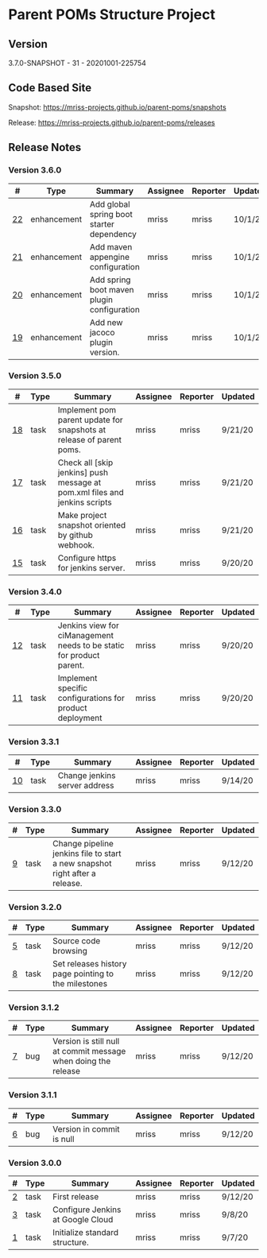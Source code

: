 # Parent POMs Structure Project

## Version

3.7.0-SNAPSHOT - 31 - 20201001-225754

## Code Based Site

Snapshot: https://mriss-projects.github.io/parent-poms/snapshots

Release: https://mriss-projects.github.io/parent-poms/releases

## Release Notes

### Version 3.6.0

| # | Type | Summary | Assignee | Reporter | Updated |
| - | ---- | ------- | -------- | -------- | ------- |
| [22](https://github.com/MRISS-Projects/parent-poms/issues/22) | enhancement | Add global spring boot starter dependency | mriss | mriss | 10/1/20 |
| [21](https://github.com/MRISS-Projects/parent-poms/issues/21) | enhancement | Add maven appengine configuration | mriss | mriss | 10/1/20 |
| [20](https://github.com/MRISS-Projects/parent-poms/issues/20) | enhancement | Add spring boot maven plugin configuration | mriss | mriss | 10/1/20 |
| [19](https://github.com/MRISS-Projects/parent-poms/issues/19) | enhancement | Add new jacoco plugin version. | mriss | mriss | 10/1/20 |

### Version 3.5.0

| # | Type | Summary | Assignee | Reporter | Updated |
| - | ---- | ------- | -------- | -------- | ------- |
| [18](https://github.com/MRISS-Projects/parent-poms/issues/18) | task | Implement pom parent update for snapshots at release of parent poms. | mriss | mriss | 9/21/20 |
| [17](https://github.com/MRISS-Projects/parent-poms/issues/17) | task | Check all [skip jenkins] push message at pom.xml files and jenkins scripts | mriss | mriss | 9/21/20 |
| [16](https://github.com/MRISS-Projects/parent-poms/issues/16) | task | Make project snapshot oriented by github webhook. | mriss | mriss | 9/21/20 |
| [15](https://github.com/MRISS-Projects/parent-poms/issues/15) | task | Configure https for jenkins server. | mriss | mriss | 9/20/20 |

### Version 3.4.0

| # | Type | Summary | Assignee | Reporter | Updated |
| - | ---- | ------- | -------- | -------- | ------- |
| [12](https://github.com/MRISS-Projects/parent-poms/issues/12) | task | Jenkins view for ciManagement needs to be static for product parent. | mriss | mriss | 9/20/20 |
| [11](https://github.com/MRISS-Projects/parent-poms/issues/11) | task | Implement specific configurations for product deployment | mriss | mriss | 9/20/20 |

### Version 3.3.1

| # | Type | Summary | Assignee | Reporter | Updated |
| - | ---- | ------- | -------- | -------- | ------- |
| [10](https://github.com/MRISS-Projects/parent-poms/issues/10) | task | Change jenkins server address | mriss | mriss | 9/14/20 |

### Version 3.3.0

| # | Type | Summary | Assignee | Reporter | Updated |
| - | ---- | ------- | -------- | -------- | ------- |
| [9](https://github.com/MRISS-Projects/parent-poms/issues/9) | task | Change pipeline jenkins file to start a new snapshot right after a release. | mriss | mriss | 9/12/20 |

### Version 3.2.0

| # | Type | Summary | Assignee | Reporter | Updated |
| - | ---- | ------- | -------- | -------- | ------- |
| [5](https://github.com/MRISS-Projects/parent-poms/issues/5) | task | Source code browsing | mriss | mriss | 9/12/20 |
| [8](https://github.com/MRISS-Projects/parent-poms/issues/8) | task | Set releases history page pointing to the milestones | mriss | mriss | 9/12/20 |

### Version 3.1.2

| # | Type | Summary | Assignee | Reporter | Updated |
| - | ---- | ------- | -------- | -------- | ------- |
| [7](https://github.com/MRISS-Projects/parent-poms/issues/7) | bug | Version is still null at commit message when doing the release | mriss | mriss | 9/12/20 |

### Version 3.1.1

| # | Type | Summary | Assignee | Reporter | Updated |
| - | ---- | ------- | -------- | -------- | ------- |
| [6](https://github.com/MRISS-Projects/parent-poms/issues/6) | bug | Version in commit is null | mriss | mriss | 9/12/20 |

### Version 3.0.0

| # | Type | Summary | Assignee | Reporter | Updated |
| - | ---- | ------- | -------- | -------- | ------- |
| [2](https://github.com/MRISS-Projects/parent-poms/issues/2) | task | First release | mriss | mriss | 9/12/20 |
| [3](https://github.com/MRISS-Projects/parent-poms/issues/3) | task | Configure Jenkins at Google Cloud | mriss | mriss | 9/8/20 |
| [1](https://github.com/MRISS-Projects/parent-poms/issues/1) | task | Initialize standard structure. | mriss | mriss | 9/7/20 |

